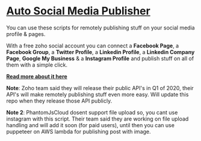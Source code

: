 # [Auto Social Media Publisher](https://jaindavid.blogspot.com/2020/04/auto-social-media-publisher.html)


You can use these scripts for remotely publishing stuff on your social media profile & pages.

With a free zoho social account you can connect a **Facebook Page**, a **Facebook Group**, a **Twitter Profile**, a **Linkedin Profile**, a **Linkedin Company Page**, **Google My Business** & a **Instagram Profile** and publish stuff on all of them with a simple click.


[**Read more about it here**](https://jaindavid.blogspot.com/2020/04/auto-social-media-publisher.html)



**Note**:   Zoho team said they will release their public API's in Q1 of 2020, their API's will make remotely publishing stuff even more easy. Will update this repo when they release those API publicly.

**Note 2**:   PhantomJsCloud dosent support file upload so, you cant use instagram with this script. Their team said they are working on file upload handling and will add it soon (for paid users), until then you can use puppeteer on AWS lambda for publishing post with image. 
